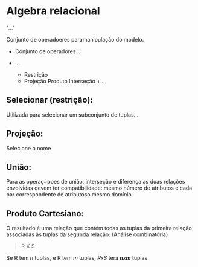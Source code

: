 # Algebra relacional

"..."

Conjunto de operadoeres paramanipulação do modelo.

- Conjunto de operadores ...
- ...

  + Restrição
  + Projeção
  Produto
  Interseção
  +...
 
 
 ## Selecionar (restrição):
 
 Utilizada para selecionar um subconjunto de tuplas...
 
## Projeção: 

Selecione o nome

## União:

Para as operaç~poes de união, interseção e diferença as duas relações envolvidas devem ter compatibilidade: mesmo número de atributos e cada par correspondente de atributoso mesmo domínio.

## Produto Cartesiano:

O resultado é uma relação que contém todas as tuplas da primeira relação associadas às tuplas da segunda relação. (Análise combinatória)

> R X S

Se R tem _n_ tuplas, e R tem _m_ tuplas, _RxS_ tera _***n***x***m***_ tuplas.
